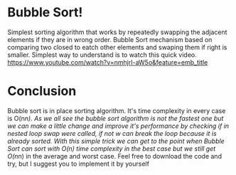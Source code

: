 # Bubble Sort!

Simplest sorting algorithm that works by repeatedly swapping the adjacent elements if they are in wrong order.
Bubble Sort mechanism based on comparing two closed to eatch other elements and swaping them if right is smaller.
Simplest way to understand is to watch this quick video.
https://www.youtube.com/watch?v=nmhjrI-aW5o&feature=emb_title

# Conclusion
Bubble sort is in place sorting algorithm.
It's time complexity in every case is O(n*n).
As we all see the bubble sort algorithm is not the fastest one but we can make a little change and improve it's performance by checking if in nested loop swap were called, if not w can break the loop because it is already sorted.
With this simple trick we can get to the point when Bubble Sort can sort with 
O(n) time complexity in the best case but we still get O(n*n) in the average and worst case. 
Feel free to download the code and try, but I suggest you to implement it by yourself 
